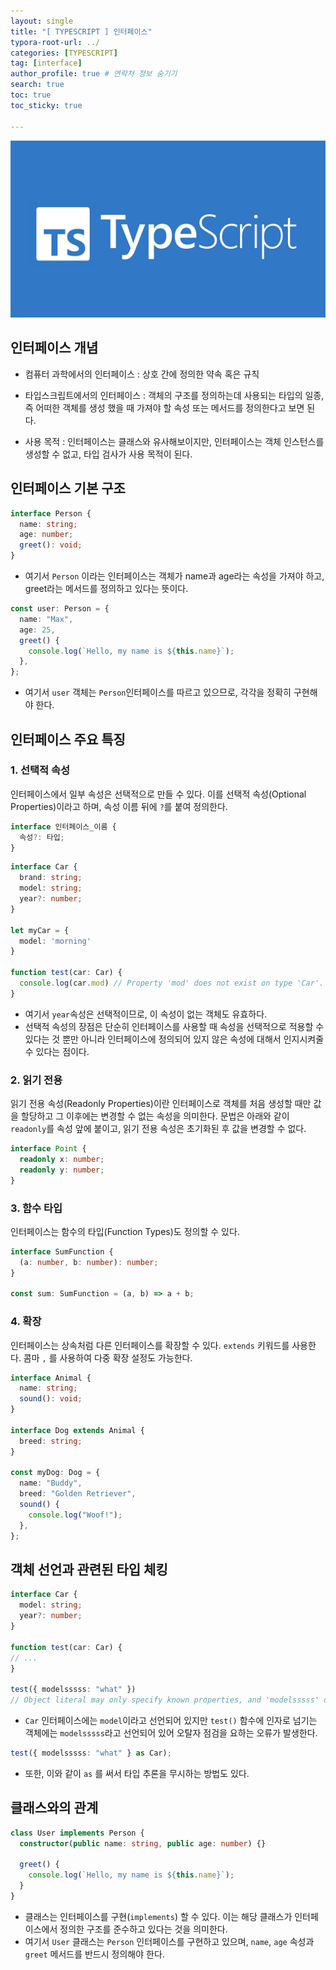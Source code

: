```yaml
---
layout: single
title: "[ TYPESCRIPT ] 인터페이스"
typora-root-url: ../
categories: [TYPESCRIPT]
tag: [interface]
author_profile: true # 연락처 정보 숨기기
search: true
toc: true
toc_sticky: true

---
```


![typescript](/images/2024-10-23-typescript-interface/typescript.png)

## 인터페이스 개념

- 컴퓨터 과학에서의 인터페이스 : 상호 간에 정의한 약속 혹은 규칙

- 타입스크립트에서의 인터페이스 : 객체의 구조를 정의하는데 사용되는 타입의 일종, 즉 어떠한 객체를 생성 했을 때 가져야 할 속성 또는 메서드를 정의한다고 보면 된다.
- 사용 목적 : 인터페이스는 클래스와 유사해보이지만, 인터페이스는 객체 인스턴스를 생성할 수 없고, 타입 검사가 사용 목적이 된다.



## 인터페이스 기본 구조

```typescript
interface Person {
  name: string;
  age: number;
  greet(): void;
}
```

- 여기서 `Person` 이라는 인터페이스는 객체가 name과 age라는 속성을 가져야 하고, greet라는 메서드를 정의하고 있다는 뜻이다. 

```typescript
const user: Person = {
  name: "Max",
  age: 25,
  greet() {
    console.log(`Hello, my name is ${this.name}`);
  },
};
```

- 여기서 `user` 객체는 `Person`인터페이스를 따르고 있으므로, 각각을 정확히 구현해야 한다.



## 인터페이스 주요 특징

### 1. 선택적 속성

인터페이스에서 일부 속성은 선택적으로 만들 수 있다. 이를 선택적 속성(Optional Properties)이라고 하며, 속성 이름 뒤에 `?`를 붙여 정의한다.

```typescript
interface 인터페이스_이름 {
  속성?: 타입;
}
```

```typescript
interface Car {
  brand: string;
  model: string;
  year?: number;
}

let myCar = {
  model: 'morning'
}

function test(car: Car) {
  console.log(car.mod) // Property 'mod' does not exist on type 'Car'.
}
```

- 여기서 `year`속성은 선택적이므로, 이 속성이 없는 객체도 유효하다.
- 선택적 속성의 장점은 단순히 인터페이스를 사용할 때 속성을 선택적으로 적용할 수 있다는 것 뿐만 아니라 인터페이스에 정의되어 있지 않은 속성에 대해서 인지시켜줄 수 있다는 점이다.

### 2. 읽기 전용

읽기 전용 속성(Readonly Properties)이란 인터페이스로 객체를 처음 생성할 때만 값을 할당하고 그 이후에는 변경할 수 없는 속성을 의미한다. 문법은 아래와 같이 `readonly`를 속성 앞에 붙이고, 읽기 전용 속성은 초기화된 후 값을 변경할 수 없다.

```typescript
interface Point {
  readonly x: number;
  readonly y: number;
}
```

### 3. 함수 타입

인터페이스는 함수의 타입(Function Types)도 정의할 수 있다.

```typescript
interface SumFunction {
  (a: number, b: number): number;
}

const sum: SumFunction = (a, b) => a + b;
```

### 4. 확장

인터페이스는 상속처럼 다른 인터페이스를 확장할 수 있다. `extends` 키워드를 사용한다. 콤마 `,` 를 사용하여 다중 확장 설정도 가능한다.

```typescript
interface Animal {
  name: string;
  sound(): void;
}

interface Dog extends Animal {
  breed: string;
}

const myDog: Dog = {
  name: "Buddy",
  breed: "Golden Retriever",
  sound() {
    console.log("Woof!");
  },
};
```

## 객체 선언과 관련된 타입 체킹

```typescript
interface Car {
  model: string;
  year?: number;
}

function test(car: Car) {
// ...
}

test({ modelsssss: "what" })
// Object literal may only specify known properties, and 'modelsssss' does not exist in type 'Car'.
```

- `Car` 인터페이스에는 `model`이라고 선언되어 있지만 `test()` 함수에 인자로 넘기는 객체에는 `modelsssss`라고 선언되어 있어 오탈자 점검을 요하는 오류가 발생한다.

```typescript
test({ modelsssss: "what" } as Car);
```

- 또한, 이와 같이 `as` 를 써서 타입 추론을 무시하는 방법도 있다.



## 클래스와의 관계

```typescript
class User implements Person {
  constructor(public name: string, public age: number) {}

  greet() {
    console.log(`Hello, my name is ${this.name}`);
  }
}
```

- 클래스는 인터페이스를 구현(`implements`) 할 수 있다. 이는 해당 클래스가 인터페이스에서 정의한 구조를 준수하고 있다는 것을 의미한다.
- 여기서 `User` 클래스는 `Person` 인터페이스를 구현하고 있으며, `name`, `age` 속성과 `greet` 메서드를 반드시 정의해야 한다.
